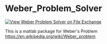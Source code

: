 # Weber_Problem_Solver
[![View Weber Problem Solver on File Exchange](https://www.mathworks.com/matlabcentral/images/matlab-file-exchange.svg)](https://www.mathworks.com/matlabcentral/fileexchange/85830-weber-problem-solver)


This is a matlab package for Weber's Problem https://en.wikipedia.org/wiki/Weber_problem
